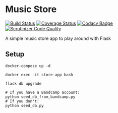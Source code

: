 # Music Store

[![Build Status](https://travis-ci.org/stevecshanks/music-store.svg?branch=master)](https://travis-ci.org/stevecshanks/music-store)
[![Coverage Status](https://coveralls.io/repos/github/stevecshanks/music-store/badge.svg?branch=master)](https://coveralls.io/github/stevecshanks/music-store?branch=master)
[![Codacy Badge](https://api.codacy.com/project/badge/Grade/f4f03b6b12ca48be89538b148d4681b7)](https://www.codacy.com/app/stevecshanks/music-store?utm_source=github.com&amp;utm_medium=referral&amp;utm_content=stevecshanks/music-store&amp;utm_campaign=Badge_Grade)
[![Scrutinizer Code Quality](https://scrutinizer-ci.com/g/stevecshanks/music-store/badges/quality-score.png?b=master)](https://scrutinizer-ci.com/g/stevecshanks/music-store/?branch=master)

A simple music store app to play around with Flask

## Setup

```shell
docker-compose up -d

docker exec -it store-app bash

flask db upgrade

# If you have a Bandcamp account:
python seed_db_from_bandcamp.py
# If you don't:
python seed_db.py
```